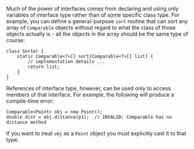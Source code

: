 Much of the power of interfaces comes from declaring and using only variables of interface type rather than of some specific class type. For example, you can define a general-purpose `sort` routine that can sort any array of `Comparable` objects without regard to what the class of those objects actually is - all the objects in the array should be the same type of course:

	class Sorter {
		static Comparable<?>[] sort(Comparable<?>[] list) {
			// implementation details ...
			return list;
		}
	}


References of interface type, however, can be used only to access members of that interface. For example, the following will produce a compile-time error:

	Comparable<Point> obj = new Point();
	double dist = obj.distance(p1);  // INVALID: Comparable has no distance method

If you want to treat `obj` as a `Point` object you must explicitly cast it to that type.


